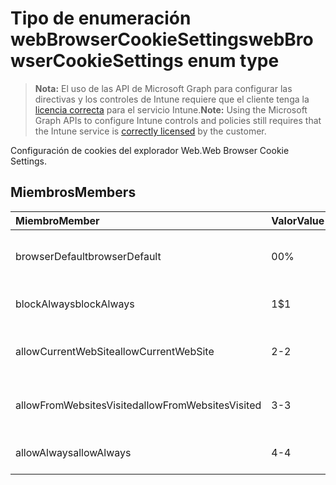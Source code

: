 # <a name="webbrowsercookiesettings-enum-type"></a><span data-ttu-id="b3278-101">Tipo de enumeración webBrowserCookieSettings</span><span class="sxs-lookup"><span data-stu-id="b3278-101">webBrowserCookieSettings enum type</span></span>

> <span data-ttu-id="b3278-102">**Nota:** El uso de las API de Microsoft Graph para configurar las directivas y los controles de Intune requiere que el cliente tenga la [licencia correcta](https://go.microsoft.com/fwlink/?linkid=839381) para el servicio Intune.</span><span class="sxs-lookup"><span data-stu-id="b3278-102">**Note:** Using the Microsoft Graph APIs to configure Intune controls and policies still requires that the Intune service is [correctly licensed](https://go.microsoft.com/fwlink/?linkid=839381) by the customer.</span></span>

<span data-ttu-id="b3278-103">Configuración de cookies del explorador Web.</span><span class="sxs-lookup"><span data-stu-id="b3278-103">Web Browser Cookie Settings.</span></span>
## <a name="members"></a><span data-ttu-id="b3278-104">Miembros</span><span class="sxs-lookup"><span data-stu-id="b3278-104">Members</span></span>
|<span data-ttu-id="b3278-105">Miembro</span><span class="sxs-lookup"><span data-stu-id="b3278-105">Member</span></span>|<span data-ttu-id="b3278-106">Valor</span><span class="sxs-lookup"><span data-stu-id="b3278-106">Value</span></span>|<span data-ttu-id="b3278-107">Descripción</span><span class="sxs-lookup"><span data-stu-id="b3278-107">Description</span></span>|
|:---|:---|:---|
|<span data-ttu-id="b3278-108">browserDefault</span><span class="sxs-lookup"><span data-stu-id="b3278-108">browserDefault</span></span>|<span data-ttu-id="b3278-109">0</span><span class="sxs-lookup"><span data-stu-id="b3278-109">0%</span></span>|<span data-ttu-id="b3278-110">Valor predeterminado del explorador, sin intención.</span><span class="sxs-lookup"><span data-stu-id="b3278-110">Browser default value, no intent.</span></span>|
|<span data-ttu-id="b3278-111">blockAlways</span><span class="sxs-lookup"><span data-stu-id="b3278-111">blockAlways</span></span>|<span data-ttu-id="b3278-112">1</span><span class="sxs-lookup"><span data-stu-id="b3278-112">$1</span></span>|<span data-ttu-id="b3278-113">Bloquear siempre las cookies.</span><span class="sxs-lookup"><span data-stu-id="b3278-113">Always block cookies.</span></span>|
|<span data-ttu-id="b3278-114">allowCurrentWebSite</span><span class="sxs-lookup"><span data-stu-id="b3278-114">allowCurrentWebSite</span></span>|<span data-ttu-id="b3278-115">2</span><span class="sxs-lookup"><span data-stu-id="b3278-115">-2</span></span>|<span data-ttu-id="b3278-116">Permitir las cookies del sitio Web actual.</span><span class="sxs-lookup"><span data-stu-id="b3278-116">Allow cookies from current Web site.</span></span>|
|<span data-ttu-id="b3278-117">allowFromWebsitesVisited</span><span class="sxs-lookup"><span data-stu-id="b3278-117">allowFromWebsitesVisited</span></span>|<span data-ttu-id="b3278-118">3</span><span class="sxs-lookup"><span data-stu-id="b3278-118">-3</span></span>|<span data-ttu-id="b3278-119">Permitir cookies de los sitios web visitados.</span><span class="sxs-lookup"><span data-stu-id="b3278-119">Allow Cookies from websites visited.</span></span>|
|<span data-ttu-id="b3278-120">allowAlways</span><span class="sxs-lookup"><span data-stu-id="b3278-120">allowAlways</span></span>|<span data-ttu-id="b3278-121">4</span><span class="sxs-lookup"><span data-stu-id="b3278-121">-4</span></span>|<span data-ttu-id="b3278-122">Permitir siempre las cookies.</span><span class="sxs-lookup"><span data-stu-id="b3278-122">Always allow cookies.</span></span>|



